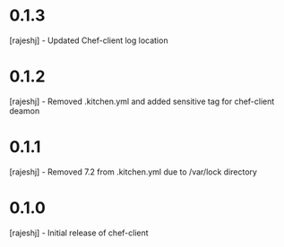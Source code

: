 # 0.1.3 
[rajeshj] - Updated Chef-client log location
# 0.1.2
[rajeshj] - Removed .kitchen.yml and added sensitive tag for chef-client deamon
# 0.1.1
[rajeshj] - Removed 7.2 from .kitchen.yml due to /var/lock directory
# 0.1.0
[rajeshj] - Initial release of chef-client

